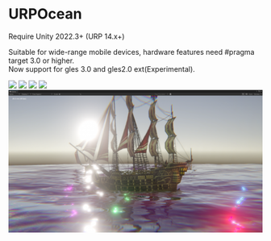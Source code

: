 # URPOcean

Require Unity 2022.3+ (URP 14.x+) 

Suitable for wide-range mobile devices, hardware features need #pragma target 3.0 or higher.  
Now support for gles 3.0 and gles2.0 ext(Experimental).

![](./Image/URPOcean.png)
![](./Image/URPOcean1.png)
![](./Image/URPOcean2.png)
![](./Image/URPOcean3.png)
![](./Image/URPOcean4.png)
